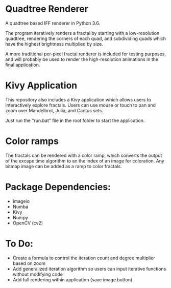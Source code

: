 # Quadtree Renderer
A quadtree based IFF renderer in Python 3.6.

The program iteratively renders a fractal by starting with a low-resolution quadtree, rendering the corners of each quad, and subdividing quads which have the highest brightness multiplied by size.

A more traditional per-pixel fractal renderer is included for testing purposes, and will probably be used to render the high-resolution animations in the final application.

# Kivy Application
This repository also includes a Kivy application which allows users to interactively explore fractals.  Users can use mouse or touch to pan and zoom over Mandelbrot, Julia, and Cactus sets.

Just run the "run.bat" file in the root folder to start the application.

# Color ramps
The fractals can be rendered with a color ramp, which converts the output of the excape time algorithm to an the index of an image for coloration.  Any bitmap image can be added as a ramp to color fractals.

# Package Dependencies:
 - imageio
 - Numba
 - Kivy
 - Numpy
 - OpenCV (cv2)

# To Do:
 - Create a formula to control the iteration count and degree multiplier based on zoom
 - Add generalized iteration algorithm so users can input iterative functions without modifying code
 - Add full rendering within application (save image button)
